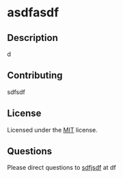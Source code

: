 # asdfasdf
## Description
d


## Contributing
sdfsdf

## License
Licensed under the [MIT](https://opensource.org/licenses/MIT) license.
## Questions
Please direct questions to [sdfjsdf](sdfjsdf) at df